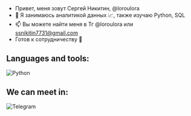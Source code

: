 ##
- Привет, меня зовут Сергей Никитин, @loroulora
- 👀 Я занимаюсь аналитикой данных  📈, также изучаю Python, SQL
- 📫 Вы можете найти меня в Тг @loroulora или ssnikitin7731@gmail.com
- Готов к сотрудничеству 🤝

## Languages and tools:
![Python](https://img.shields.io/badge/-Python-yellow?style=flat-square&logo=Python)

## We can meet in:
![Telegram](https://img.shields.io/badge/-Telegram-blue?style=social&logo=telegramhttps://t.me/loroulora)

<!---
loroulora/loroulora is a ✨ special ✨ repository because its `README.md` (this file) appears on your GitHub profile.
You can click the Preview link to take a look at your changes.
--->
